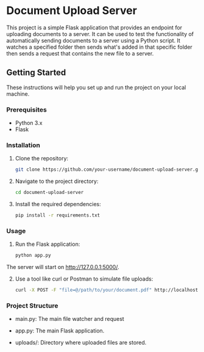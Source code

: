 # Document Upload Server

This project is a simple Flask application that provides an endpoint for uploading documents to a server. It can be used to test the functionality of automatically sending documents to a server using a Python script. It watches a specified folder then sends what's added in that specific folder then sends a request that contains the new file to a server.

## Getting Started

These instructions will help you set up and run the project on your local machine.

### Prerequisites

- Python 3.x
- Flask 

### Installation

1. Clone the repository:

   ```bash
   git clone https://github.com/your-username/document-upload-server.git

1. Navigate to the project directory:
   ```bash
   cd document-upload-server

1. Install the required dependencies:
   ```bash
   pip install -r requirements.txt

### Usage

1. Run the Flask application:
   ```bash
   python app.py

The server will start on http://127.0.0.1:5000/.

2. Use a tool like curl or Postman to simulate file uploads:
   ```bash
   curl -X POST -F "file=@/path/to/your/document.pdf" http://localhost:5000/upload
   
### Project Structure

- main.py: The main file watcher and request 
  
- app.py: The main Flask application.
  
- uploads/: Directory where uploaded files are stored.
